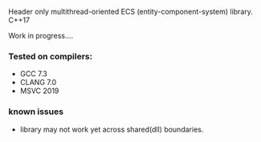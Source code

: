 Header only multithread-oriented ECS (entity-component-system) library. C++17

Work in progress....

### Tested on compilers:
 * GCC 7.3
 * CLANG 7.0
 * MSVC 2019

### known issues

 * library may not work yet across shared(dll) boundaries.